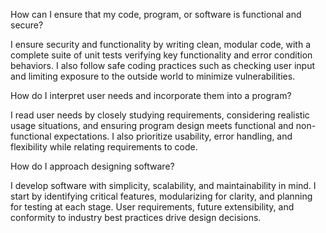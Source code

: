 How can I ensure that my code, program, or software is functional and secure?

I ensure security and functionality by writing clean, modular code, with a complete suite of unit tests verifying key functionality and error condition behaviors. I also follow safe coding practices such as checking user input and limiting exposure to the outside world to minimize vulnerabilities.

How do I interpret user needs and incorporate them into a program?

I read user needs by closely studying requirements, considering realistic usage situations, and ensuring program design meets functional and non-functional expectations. I also prioritize usability, error handling, and flexibility while relating requirements to code.

How do I approach designing software?

I develop software with simplicity, scalability, and maintainability in mind. I start by identifying critical features, modularizing for clarity, and planning for testing at each stage. User requirements, future extensibility, and conformity to industry best practices drive design decisions.
